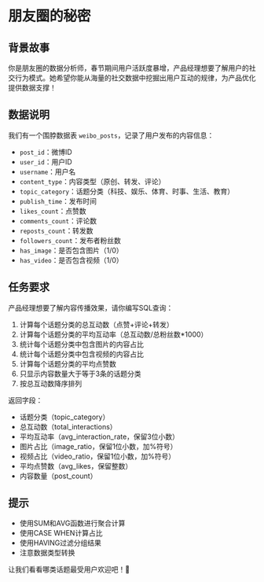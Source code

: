 # 朋友圈的秘密

## 背景故事
你是朋友圈的数据分析师，春节期间用户活跃度暴增，产品经理想要了解用户的社交行为模式。她希望你能从海量的社交数据中挖掘出用户互动的规律，为产品优化提供数据支撑！

## 数据说明
我们有一个围脖数据表 `weibo_posts`，记录了用户发布的内容信息：

- `post_id`：微博ID
- `user_id`：用户ID
- `username`：用户名
- `content_type`：内容类型（原创、转发、评论）
- `topic_category`：话题分类（科技、娱乐、体育、时事、生活、教育）
- `publish_time`：发布时间
- `likes_count`：点赞数
- `comments_count`：评论数
- `reposts_count`：转发数
- `followers_count`：发布者粉丝数
- `has_image`：是否包含图片（1/0）
- `has_video`：是否包含视频（1/0）

## 任务要求
产品经理想要了解内容传播效果，请你编写SQL查询：

1. 计算每个话题分类的总互动数（点赞+评论+转发）
2. 计算每个话题分类的平均互动率（总互动数/总粉丝数*1000）
3. 统计每个话题分类中包含图片的内容占比
4. 统计每个话题分类中包含视频的内容占比  
5. 计算每个话题分类的平均点赞数
6. 只显示内容数量大于等于3条的话题分类
7. 按总互动数降序排列

返回字段：
- 话题分类（topic_category）
- 总互动数（total_interactions）
- 平均互动率（avg_interaction_rate，保留3位小数）
- 图片占比（image_ratio，保留1位小数，加%符号）
- 视频占比（video_ratio，保留1位小数，加%符号）
- 平均点赞数（avg_likes，保留整数）
- 内容数量（post_count）

## 提示
- 使用SUM和AVG函数进行聚合计算
- 使用CASE WHEN计算占比
- 使用HAVING过滤分组结果
- 注意数据类型转换

让我们看看哪类话题最受用户欢迎吧！📱 